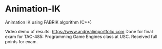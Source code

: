# Animation-IK
Animation IK using FABRIK algorithm (C++)

Video demo of results: https://www.andrealimportfolio.com
Done for final exam for TAC-485: Programming Game Engines class at USC. Received full points for exam.
